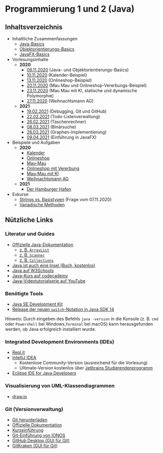 # Programmierung 1 und 2 (Java)
## Inhaltsverzeichnis
- Inhaltliche Zusammenfassungen
    - [Java-Basics](Zusammenfassung/Java-Basics.md)
    - [Objektorientierungs-Basics](Zusammenfassung/OOP-Basics.md)
    - [JavaFX-Basics](Zusammenfassung/JavaFX-Basics.md)
- Vorlesungsinhalte
    - **2020**
      - [06.11.2020](Vorlesungsinhalte/2020-11-06) (Java- und Objektorientierungs-Basics)
      - [10.11.2020](Vorlesungsinhalte/2020-11-10) (Kalender-Beispiel)
      - [13.11.2020](Vorlesungsinhalte/2020-11-13) (Onlineshop-Beispiel)
      - [20.11.2020](Vorlesungsinhalte/2020-11-20/javaintro) (Mau Mau und Onlineshop-Vererbungs-Beispiel)
      - [23.11.2020](Vorlesungsinhalte/2020-11-23/javaintro) (Mau Mau mit KI, statische und dynamische Polymorphie)
      - [27.11.2020](Vorlesungsinhalte/2020-11-27/) (Weihnachtsmann AG)
    - **2021**
      - [19.02.2021](https://github.com/wwi20ama-programmierung/test-repo) (Debugging, Git und GitHub)
      - [22.02.2021](https://github.com/wwi20ama-programmierung/todo-list) (Todo-Listenverwaltung)
      - [26.02.2021](https://github.com/wwi20ama-programmierung/taschenrechner) (Taschenrechner)
      - [08.03.2021](Vorlesungsinhalte/2021-03-08) (Binärsuche)
      - [26.03.2021](https://github.com/wwi20ama-programmierung/graphen) (Graphen-Implementierung)
      - [09.04.2021](https://github.com/wwi20ama-programmierung/javafx-intro) (Einführung in JavaFX)
- Beispiele und Aufgaben
    - **2020**
      - [Kalender](Vorlesungsinhalte/2020-11-10)
      - [Onlineshop](Vorlesungsinhalte/2020-11-13)
      - [Mau-Mau](Vorlesungsinhalte/2020-11-20/javaintro/maumau)
      - [Onlineshop mit Vererbung](Vorlesungsinhalte/2020-11-20/javaintro/onlineshop/vererbung)
      - [Mau-Mau mit KI](Vorlesungsinhalte/2020-11-23/javaintro/maumau/ki)
      - [Weihnachtsmann AG](Vorlesungsinhalte/2020-11-27/)
    - **2021**
      - [Der Hamburger Hafen](Übungen/Hafen)
- Exkurse
    - [Strings vs. Basistypen](Exkurse/Strings%20vs.%20Basistypen.md) (Frage vom 07.11.2020)
    - [Variadische Methoden](Exkurse/Variadische%20Methoden.md)
    
## Nützliche Links

### Literatur und Guides
- [Offizielle Java-Dokumentation](https://docs.oracle.com/en/java/javase/15/)
    - [z. B. `ArrayList`](https://docs.oracle.com/en/java/javase/15/docs/api/java.base/java/util/ArrayList.html)
    - [z. B. `Scanner`](https://docs.oracle.com/en/java/javase/15/docs/api/java.base/java/util/Scanner.html)
    - [z. B. `Collections`](https://docs.oracle.com/en/java/javase/15/docs/api/java.base/java/util/Collections.html)
- [Java ist auch eine Insel (Buch, kostenlos)](http://openbook.rheinwerk-verlag.de/javainsel/)
- [Java auf W3Schools](https://www.w3schools.com/java/default.asp)
- [Java-Kurs auf codecademy](https://www.codecademy.com/learn/learn-java)
- [Java-Videotutorialserie auf YouTube](https://www.youtube.com/watch?v=EDDJQojQzyM&list=PLgZuSc7xewde9zlJjmbLci0w9lV5BbCHE)

### Benötigte Tools
- [Java SE Development Kit](https://www.oracle.com/java/technologies/javase-jdk15-downloads.html)
- [Release der neuen `switch`-Notation in Java SDK 14](https://openjdk.java.net/jeps/361)

Hinweis: Durch eingeben des Befehls `java -version` in die Konsole (z. B. `cmd` oder `Powershell` bei Windows,`Terminal` bei macOS) kann herausgefunden werden, ob Java erfolgreich installiert wurde.

### Integrated Development Environments (IDEs)
- [Repl.it](https://repl.it/)
- [IntelliJ IDEA](https://www.jetbrains.com/idea/)
    - Kostenlose Community-Version (ausreichend für die Vorlesung)
    - Ultimate-Version kostenlos über [Jetbrains Studierendenprogramm](https://www.jetbrains.com/community/education/#students)
- [Eclipse IDE for Java Developers](https://www.eclipse.org/downloads/packages/release/2020-09/r/eclipse-ide-java-developers)

### Visualisierung von UML-Klassendiagrammen
- [draw.io](https://app.diagrams.net/)

### Git (Versionverwaltung)
- [Git herunterladen](https://git-scm.com/downloads)
- [Offizielle Dokumentation](https://git-scm.com/doc)
- [Kurzeinführung](https://rogerdudler.github.io/git-guide/index.de.html)
- [Git-Einführung von IONOS](https://www.ionos.de/digitalguide/websites/web-entwicklung/git-tutorial/)
- [GitHub Desktop (GUI für Git)](https://desktop.github.com/)
- [GitKraken (GUI für Git)](https://www.gitkraken.com/)
